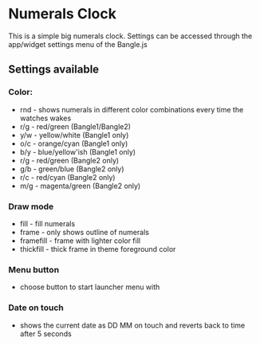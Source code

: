 # Numerals Clock

This is a simple big numerals clock.
Settings can be accessed through the app/widget settings menu of the Bangle.js

## Settings available

### Color:

- rnd - shows numerals in different color combinations every time the watches wakes
- r/g - red/green (Bangle1/Bangle2)
- y/w - yellow/white (Bangle1 only)
- o/c - orange/cyan (Bangle1 only)
- b/y - blue/yellow'ish (Bangle1 only)
- r/g - red/green (Bangle2 only)
- g/b - green/blue (Bangle2 only)
- r/c - red/cyan (Bangle2 only)
- m/g - magenta/green (Bangle2 only)

### Draw mode

- fill - fill numerals
- frame - only shows outline of numerals
- framefill - frame with lighter color fill
- thickfill - thick frame in theme foreground color

### Menu button

- choose button to start launcher menu with

### Date on touch

- shows the current date as DD MM on touch and reverts back to time after 5 seconds
